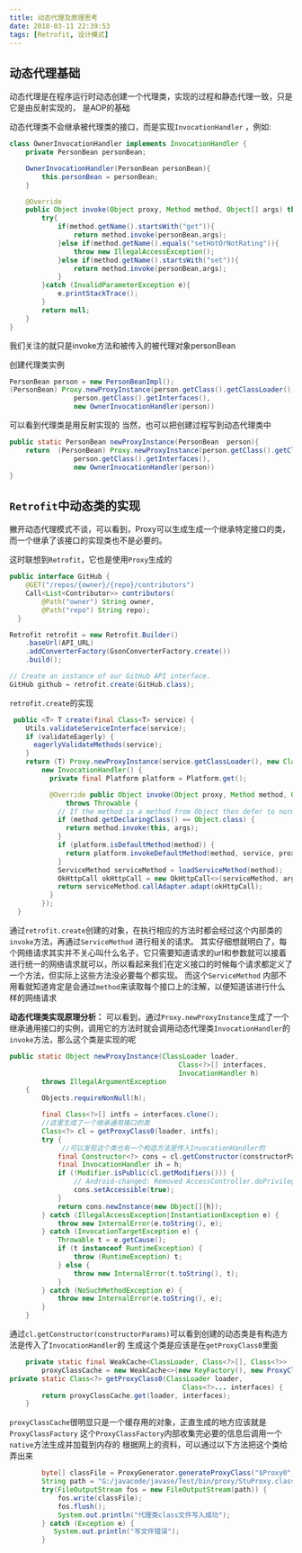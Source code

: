 ```yaml
---
title: 动态代理及原理思考
date: 2018-03-11 22:39:53
tags: [Retrofit, 设计模式]
---
```



## 动态代理基础
动态代理是在程序运行时动态创建一个代理类，实现的过程和静态代理一致，只是它是由反射实现的， 是AOP的基础

动态代理类不会继承被代理类的接口，而是实现`InvocationHandler` ，例如:

```java
class OwnerInvocationHandler implements InvocationHandler {
    private PersonBean personBean;

    OwnerInvocationHandler(PersonBean personBean){
        this.personBean = personBean;
    }

    @Override
    public Object invoke(Object proxy, Method method, Object[] args) throws Throwable {
        try{
            if(method.getName().startsWith("get")){
                return method.invoke(personBean,args);
            }else if(method.getName().equals("setHotOrNotRating")){
                throw new IllegalAccessException();
            }else if(method.getName().startsWith("set")){
                return method.invoke(personBean,args);
            }
        }catch (InvalidParameterException e){
            e.printStackTrace();
        }
        return null;
    }
}
```
我们关注的就只是invoke方法和被传入的被代理对象personBean

创建代理类实例

```java
PersonBean person = new PersonBeanImpl();
(PersonBean) Proxy.newProxyInstance(person.getClass().getClassLoader(),
                person.getClass().getInterfaces(),
                new OwnerInvocationHandler(person))
```
可以看到代理类是用反射实现的
当然，也可以把创建过程写到动态代理类中

```java
public static PersonBean newProxyInstance(PersonBean  person){
	return	(PersonBean) Proxy.newProxyInstance(person.getClass().getClassLoader(),
                person.getClass().getInterfaces(),
                new OwnerInvocationHandler(person))
}
```

## `Retrofit`中动态类的实现

撇开动态代理模式不谈，可以看到，Proxy可以生成生成一个继承特定接口的类，而一个继承了该接口的实现类也不是必要的。

这时联想到`Retrofit`，它也是使用`Proxy`生成的

```java
public interface GitHub {
    @GET("/repos/{owner}/{repo}/contributors")
    Call<List<Contributor>> contributors(
        @Path("owner") String owner,
        @Path("repo") String repo);
  }
```

```java
Retrofit retrofit = new Retrofit.Builder()
    .baseUrl(API_URL)
    .addConverterFactory(GsonConverterFactory.create())
    .build();

// Create an instance of our GitHub API interface.
GitHub github = retrofit.create(GitHub.class);
```
`retrofit.create`的实现
```java
 public <T> T create(final Class<T> service) {
    Utils.validateServiceInterface(service);
    if (validateEagerly) {
      eagerlyValidateMethods(service);
    }
    return (T) Proxy.newProxyInstance(service.getClassLoader(), new Class<?>[] { service },
        new InvocationHandler() {
          private final Platform platform = Platform.get();

          @Override public Object invoke(Object proxy, Method method, Object... args)
              throws Throwable {
            // If the method is a method from Object then defer to normal invocation.
            if (method.getDeclaringClass() == Object.class) {
              return method.invoke(this, args);
            }
            if (platform.isDefaultMethod(method)) {
              return platform.invokeDefaultMethod(method, service, proxy, args);
            }
            ServiceMethod serviceMethod = loadServiceMethod(method);
            OkHttpCall okHttpCall = new OkHttpCall<>(serviceMethod, args);
            return serviceMethod.callAdapter.adapt(okHttpCall);
          }
        });
  }
```
通过`retrofit.create`创建的对象，在执行相应的方法时都会经过这个内部类的`invoke`方法，再通过`ServiceMethod` 进行相关的请求。
其实仔细想就明白了，每个网络请求其实并不关心叫什么名子，它只需要知道请求的url和参数就可以接着进行统一的网络请求就可以，所以看起来我们在定义接口的时候每个请求都定义了一个方法，但实际上这些方法没必要每个都实现。
而这个`ServiceMethod` 内部不用看就知道肯定是会通过`method`来读取每个接口上的注解，以便知道该进行什么样的网络请求


**动态代理类实现原理分析：**
可以看到，通过`Proxy.newProxyInstance`生成了一个继承通用接口的实例，调用它的方法时就会调用动态代理类`InvocationHandler`的`invoke`方法，那么这个类是实现的呢

```java
public static Object newProxyInstance(ClassLoader loader,
                                          Class<?>[] interfaces,
                                          InvocationHandler h)
        throws IllegalArgumentException
    {
        Objects.requireNonNull(h);

        final Class<?>[] intfs = interfaces.clone();
        //这里生成了一个继承通用接口的类
        Class<?> cl = getProxyClass0(loader, intfs);
        try {
             //可以发现这个类也有一个构造方法是传入InvocationHandler的
            final Constructor<?> cons = cl.getConstructor(constructorParams);
            final InvocationHandler ih = h;
            if (!Modifier.isPublic(cl.getModifiers())) {
                // Android-changed: Removed AccessController.doPrivileged
                cons.setAccessible(true);
            }
            return cons.newInstance(new Object[]{h});
        } catch (IllegalAccessException|InstantiationException e) {
            throw new InternalError(e.toString(), e);
        } catch (InvocationTargetException e) {
            Throwable t = e.getCause();
            if (t instanceof RuntimeException) {
                throw (RuntimeException) t;
            } else {
                throw new InternalError(t.toString(), t);
            }
        } catch (NoSuchMethodException e) {
            throw new InternalError(e.toString(), e);
        }
    }
```
通过`cl.getConstructor(constructorParams)`可以看到创建的动态类是有构造方法是传入了`InvocationHandler`的
生成这个类是应该是在`getProxyClass0`里面

```java
    private static final WeakCache<ClassLoader, Class<?>[], Class<?>>
        proxyClassCache = new WeakCache<>(new KeyFactory(), new ProxyClassFactory());
private static Class<?> getProxyClass0(ClassLoader loader,
                                           Class<?>... interfaces) {
        return proxyClassCache.get(loader, interfaces);
    }
```
`proxyClassCache`很明显只是一个缓存用的对象，正直生成的地方应该就是`ProxyClassFactory`
这个`ProxyClassFactory`内部收集完必要的信息后调用一个`native`方法生成并加载到内存的
根据网上的资料，可以通过以下方法把这个类给弄出来

```java
		byte[] classFile = ProxyGenerator.generateProxyClass("$Proxy0", PersonBean.class.getInterfaces());
        String path = "G:/javacode/javase/Test/bin/proxy/StuProxy.class";
        try(FileOutputStream fos = new FileOutputStream(path)) {
            fos.write(classFile);
            fos.flush();
            System.out.println("代理类class文件写入成功");
        } catch (Exception e) {
           System.out.println("写文件错误");
        }
```